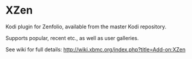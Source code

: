 XZen
===================================
Kodi plugin for Zenfolio, available from the master Kodi repository.

Supports popular, recent etc., as well as user galleries.

See wiki for full details: http://wiki.xbmc.org/index.php?title=Add-on:XZen
